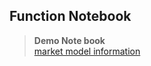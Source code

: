 ## Function Notebook
> **Demo Note book**  
> [market model information](https://colab.research.google.com/github/xikest/app_chatbot/blob/main/ydown.ipynb)  
